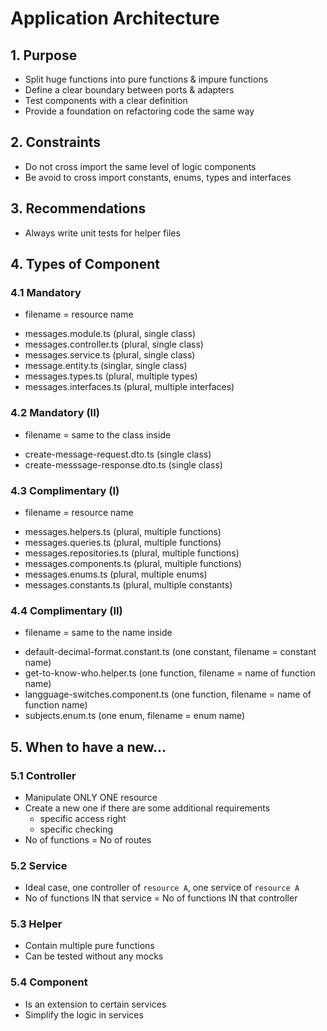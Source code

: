 # Application Architecture

## 1. Purpose
- Split huge functions into pure functions & impure functions
- Define a clear boundary between ports & adapters
- Test components with a clear definition
- Provide a foundation on refactoring code the same way

## 2. Constraints
- Do not cross import the same level of logic components
- Be avoid to cross import constants, enums, types and interfaces

## 3. Recommendations
- Always write unit tests for helper files

## 4. Types of Component

### 4.1 Mandatory
* filename = resource name
- messages.module.ts (plural, single class)
- messages.controller.ts (plural, single class)
- messages.service.ts (plural, single class)
- message.entity.ts (singlar, single class)
- messages.types.ts (plural, multiple types)
- messages.interfaces.ts (plural, multiple interfaces)

### 4.2 Mandatory (II)
* filename = same to the class inside
- create-message-request.dto.ts (single class)
- create-messsage-response.dto.ts (single class)

### 4.3 Complimentary (I)
* filename = resource name
- messages.helpers.ts (plural, multiple functions)
- messages.queries.ts (plural, multiple functions)
- messages.repositories.ts (plural, multiple functions)
- messages.components.ts (plural, multiple functions)
- messages.enums.ts (plural, multiple enums)
- messages.constants.ts (plural, multiple constants)

### 4.4 Complimentary (II)
* filename = same to the name inside
- default-decimal-format.constant.ts (one constant, filename = constant name)
- get-to-know-who.helper.ts (one function, filename = name of function name)
- langguage-switches.component.ts (one function, filename = name of function name)
- subjects.enum.ts (one enum, filename = enum name)

## 5. When to have a new...

### 5.1 Controller
- Manipulate ONLY ONE resource
- Create a new one if there are some additional requirements
    - specific access right
    - specific checking
- No of functions = No of routes

### 5.2 Service
- Ideal case, one controller of `resource A`, one service of `resource A`
- No of functions IN that service = No of functions IN that controller

### 5.3 Helper
- Contain multiple pure functions
- Can be tested without any mocks

### 5.4 Component
- Is an extension to certain services
- Simplify the logic in services
